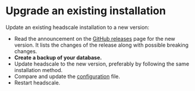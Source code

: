 # Upgrade an existing installation

Update an existing headscale installation to a new version:

- Read the announcement on the [GitHub releases](https://github.com/juanfont/headscale/releases) page for the new
  version. It lists the changes of the release along with possible breaking changes.
- **Create a backup of your database.**
- Update headscale to the new version, preferably by following the same installation method.
- Compare and update the [configuration](../ref/configuration.md) file.
- Restart headscale.
